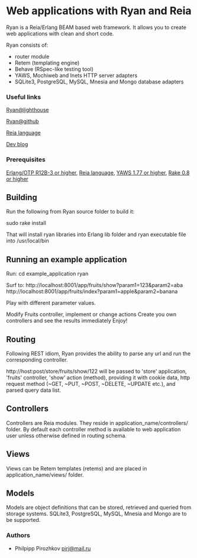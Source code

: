 # Web applications with Ryan and Reia

Ryan is a Reia/Erlang BEAM based web framework.
It allows you to create web applications with clean and short code.

Ryan consists of:
 - router module
 - Retem (templating engine)
 - Behave (RSpec-like testing tool)
 - YAWS, Mochiweb and Inets HTTP server adapters
 - SQLite3, PostgreSQL, MySQL, Mnesia and Mongo database adapters

### Useful links

[Ryan@lighthouse](http://ryan_reia.lighthouseapp.com/)

[Ryan@github](http://github.com/pirj/ryan/)

[Reia language](http://reia-lang.org)

[Dev blog](http://devaddict.jot.ly/)

### Prerequisites

[Erlang/OTP R12B-3 or higher](http://www.erlang.org/download.html),
[Reia language](http://github.com/tarcieri/reia/),
[YAWS 1.77 or higher](http://yaws.hyber.org/),
[Rake 0.8 or higher](http://github.com/jimweirich/rake)

## Building

Run the following from Ryan source folder to build it:

sudo rake install

That will install ryan libraries into Erlang lib folder and
ryan executable file into /usr/local/bin

## Running an example application

Run:
cd example_application
ryan

Surf to:
http://localhost:8001/app/fruits/show?param1=123&param2=aba
http://localhost:8001/app/fruits/index?param1=apple&param2=banana

Play with different parameter values.

Modify Fruits controller, implement or change actions
Create you own controllers and see the results immediately
Enjoy!

## Routing

Following REST idiom, Ryan provides the ability to parse any url and run the
corresponding controller.

http://host:post/store/fruits/show/122
will be passed to 'store' application, 'fruits' controller, 'show' action (method),
providing it with cookie data, http request method (~GET, ~PUT, ~POST, ~DELETE, ~UPDATE etc.),
and parsed query data list.

## Controllers
Controllers are Reia modules. They reside in application_name/controllers/ folder.
By default each controller method is available to web application user unless otherwise defined
in routing schema.

## Views

Views can be Retem templates (retems) and are placed in application_name/views/ folder.

## Models

Models are object definitions that can be stored, retrieved and queried from storage
systems.
SQLite3, PostgreSQL, MySQL, Mnesia and Mongo are to be supported.

### Authors
* Philpipp Pirozhkov pirj@mail.ru
